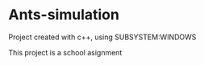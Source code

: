 # Ants-simulation

Project created with c++, using SUBSYSTEM:WINDOWS

This project is a school asignment
